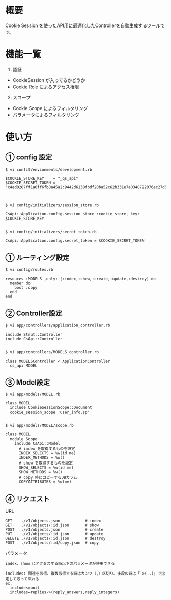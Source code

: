 # 概要
Cookie Session を使ったAPI用に最適化したControllerを自動生成するツールです。

# 機能一覧
1. 認証
  - CookieSession が入ってるかどうか
  - Cookie Role によるアクセス権限
2. スコープ
  - Cookie Scope によるフィルタリング
  - パラメータによるフィルタリング

# 使い方

## ① config 設定

    $ vi confit/envionments/development.rb
    
    $COOKIE_STORE_KEY    = "_qs_api"
    $COOKIE_SECRET_TOKEN = "c4ed0207ff1a6ff6fb0a45a2c9442d6138fbdf20ba52c62b331e7a0348722076ec27d5cadfc367e3428a49b09e70b7dbc5255f6b33e5c7320187e96ce6a6dd23"
    

    
    $ vi config/initializers/session_store.rb
    
    CsApi::Application.config.session_store :cookie_store, key: $COOKIE_STORE_KEY   
    

    $ vi config/initializers/secret_token.rb   

    CsApi::Application.config.secret_token = $COOKIE_SECRET_TOKEN
    

    

## ① ルーティング設定

    $ vi config/routes.rb
    
    resouces :MODELS ,only: [:index,:show,:create,:update,:destroy] do
      member do
        post :copy
      end
    end
    

## ② Controller設定

    $ vi app/controllers/application_controller.rb
    
    include Strut::Controller
    include CsApi::Controller
    

    $ vi app/controllers/MODELS_controller.rb
    
    class MODELSController < ApplicationController
      cs_api MODEL
    

## ③ Model設定

    $ vi app/models/MODEL.rb
    
    class MODEL
      include CookieSessionScope::Document
      cookie_session_scope 'user_info.sp'
    

    $ vi app/models/MODEL/scope.rb
    
    class MODEL
      module Scope
        include CsApi::Model
          # index を取得するものを設定
          INDEX_SELECTS = %w(id me)
          INDEX_METHODS = %w()
          # show を取得するものを設定
          SHOW_SELECTS = %w(id me)
          SHOW_METHODS = %w()
          # copy 時にコピーするDBカラム
          COPYATTRIBUTES = %w(me)
    

## ④ リクエスト

URL

    
    GET    ./v1/objects.json           # index
    GET    ./v1/objects/:id.json       # show
    POST   ./v1/objects.json           # create
    PUT    ./v1/objects/:id.json       # update
    DELETE ./v1/objects/:id.json       # destroy
    POST   ./v1/objects/:id/copy.json  # copy
    


パラメータ

    
    index、show にアクセスする時以下のパラメータが使用できる
    
    includes: 関連を取得、複数取得する時はカンマ（,）区切り、多段の時は「->(..)」で指定して取って来れる
    ex.
      includes=unit
      includes=replies->(reply_answers,reply_integers)
    

